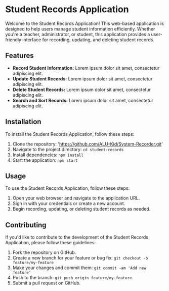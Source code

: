 # Student Records Application

Welcome to the Student Records Application! This web-based application is designed to help users manage student information efficiently. Whether you're a teacher, administrator, or student, this application provides a user-friendly interface for recording, updating, and deleting student records.

## Features

- **Record Student Information:** Lorem ipsum dolor sit amet, consectetur adipiscing elit.
- **Update Student Records:** Lorem ipsum dolor sit amet, consectetur adipiscing elit.
- **Delete Student Records:** Lorem ipsum dolor sit amet, consectetur adipiscing elit.
- **Search and Sort Records:** Lorem ipsum dolor sit amet, consectetur adipiscing elit.

## Installation

To install the Student Records Application, follow these steps:

1. Clone the repository: 'https://github.com/ALU-Kid/System-Recorder.git'
2. Navigate to the project directory: `cd student-records`
3. Install dependencies: `npm install`
4. Start the application: `npm start`

## Usage

To use the Student Records Application, follow these steps:

1. Open your web browser and navigate to the application URL.
2. Sign in with your credentials or create a new account.
3. Begin recording, updating, or deleting student records as needed.

## Contributing

If you'd like to contribute to the development of the Student Records Application, please follow these guidelines:

1. Fork the repository on GitHub.
2. Create a new branch for your feature or bug fix: `git checkout -b feature/my-feature`
3. Make your changes and commit them: `git commit -am 'Add new feature'`
4. Push to the branch: `git push origin feature/my-feature`
5. Submit a pull request on GitHub.
